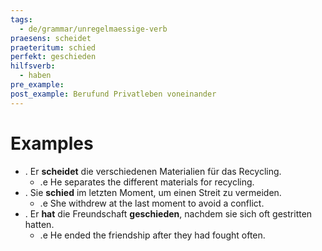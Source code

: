 ```yaml
---
tags:
  - de/grammar/unregelmaessige-verb
praesens: scheidet
praeteritum: schied
perfekt: geschieden
hilfsverb:
  - haben
pre_example: 
post_example: Berufund Privatleben voneinander
---
```


# Examples
- . Er **scheidet** die verschiedenen Materialien für das Recycling.
	- .e He separates the different materials for recycling.
- . Sie **schied** im letzten Moment, um einen Streit zu vermeiden.
	- .e She withdrew at the last moment to avoid a conflict.
- . Er **hat** die Freundschaft **geschieden**, nachdem sie sich oft gestritten hatten.
	- .e He ended the friendship after they had fought often.
